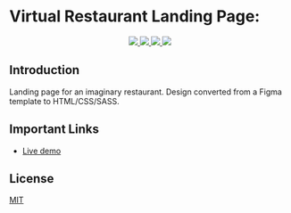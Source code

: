 # Virtual Restaurant Landing Page:

<p align="center">
  <a href="https://www.w3schools.com/html/" alt="Built with: HTML5">
    <img src="https://badgen.net/badge/Built%20with/HTML5/E44D26" />
  </a>
  <a href="https://www.w3schools.com/css/" alt="Built with: CSS">
    <img src="https://badgen.net/badge/Built%20with/CSS3/264DE4" />
  </a>
  <a href="https://www.w3schools.com/sass/" alt="Powered By: SASS">
    <img src="https://badgen.net/badge/Powered%20by/SASS/CD6799" />
  </a>
  <a href="https://opensource.org/licenses/MIT" alt="License: MIT">
    <img src="https://img.shields.io/badge/License-MIT-green.svg" />
  </a>
</p>

## Introduction

Landing page for an imaginary restaurant.
Design converted from a Figma template to HTML/CSS/SASS.

## Important Links

- [Live demo](https://raj-batth.github.io/Restaurant/)

## License

[MIT](https://choosealicense.com/licenses/mit/)
